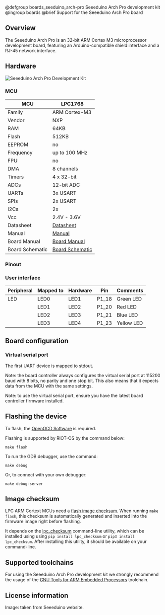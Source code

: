 @defgroup   boards_seeduino_arch-pro Seeeduino Arch Pro development kit
@ingroup    boards
@brief      Support for the Seeeduino Arch Pro board

## Overview
The Seeeduino Arch Pro is an 32-bit ARM Cortex M3 microprocessor development
board, featuring an Arduino-compatible shield interface and a RJ-45 network
interface.

## Hardware
![Seeeduino Arch Pro Development Kit](https://statics3.seeedstudio.com/images/product/arch%20pro.jpg)

### MCU
| MCU             | LPC1768                                  |
|-----------------|------------------------------------------|
| Family          | ARM Cortex-M3                            |
| Vendor          | NXP                                      |
| RAM             | 64KB                                     |
| Flash           | 512KB                                    |
| EEPROM          | no                                       |
| Frequency       | up to 100 MHz                            |
| FPU             | no                                       |
| DMA             | 8 channels                               |
| Timers          | 4 x 32-bit                               |
| ADCs            | 12-bit ADC                               |
| UARTs           | 3x USART                                 |
| SPIs            | 2x USART                                 |
| I2Cs            | 2x                                       |
| Vcc             | 2.4V - 3.6V                              |
| Datasheet       | [Datasheet](https://www.nxp.com/docs/en/data-sheet/LPC1769_68_67_66_65_64_63.pdf)|
| Manual          | [Manual](http://www.nxp.com/documents/user_manual/UM10360.pdf)|
| Board Manual    | [Board Manual](http://www.seeedstudio.com/wiki/Arch_Pro)|
| Board Schematic | [Board Schematic](https://raw.githubusercontent.com/SeeedDocument/Arch_Pro/master/res/Arch_Pro_V1.0_Schematic.pdf)  |

### Pinout

### User interface
| Peripheral | Mapped to | Hardware | Pin   | Comments   |
|------------|-----------|----------|-------|------------|
| LED        | LED0      | LED1     | P1_18 | Green LED  |
|            | LED1      | LED2     | P1_20 | Red LED    |
|            | LED2      | LED3     | P1_21 | Blue LED   |
|            | LED3      | LED4     | P1_23 | Yellow LED |

## Board configuration

### Virtual serial port
The first UART device is mapped to stdout.

Note: the board controller always configures the virtual serial port at
115200 baud with 8 bits, no parity and one stop bit. This also means that it
expects data from the MCU with the same settings.

Note: to use the virtual serial port, ensure you have the latest board
controller firmware installed.

## Flashing the device
To flash, the [OpenOCD Software](http://openocd.org/) is required.

Flashing is supported by RIOT-OS by the command below:

```
make flash
```

To run the GDB debugger, use the command:

```
make debug
```

Or, to connect with your own debugger:

```
make debug-server
```

## Image checksum
LPC ARM Cortext MCUs need a [flash image checksum](https://community.nxp.com/thread/389046). When running `make flash`,
this checksum is automatically generated and inserted into the firmware image
right before flashing.

It depends on the [lpc_checksum](https://pypi.python.org/pypi/lpc_checksum)
command-line utility, which can be installed using using `pip install
lpc_checksum` or `pip3 install lpc_checksum`. After installing this utility, it
should be available on your command-line.

## Supported toolchains
For using the Seeeduino Arch Pro development kit we strongly recommend the
usage of the [GNU Tools for ARM Embedded Processors](https://launchpad.net/gcc-arm-embedded) toolchain.

## License information
Image: taken from Seeeduino website.
